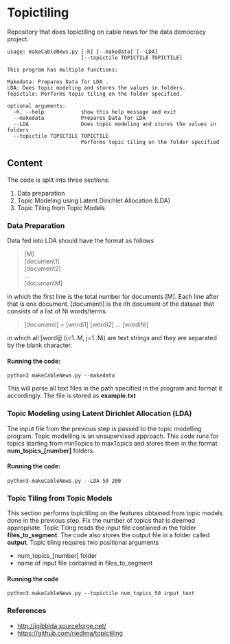 # Topictiling
Repository that does topictiling on cable news for the data democracy project.

```
usage: makeCableNews.py [-h] [--makedata] [--LDA]
                        [--topictile TOPICTILE TOPICTILE]

This program has multiple functions:

Makedata: Prepares Data for LDA .
LDA: Does topic modeling and stores the values in folders.
Topictile: Performs topic tiling on the folder specified.

optional arguments:
  -h, --help            show this help message and exit
  --makedata            Prepares Data for LDA
  --LDA                 Does topic modeling and stores the values in folders
  --topictile TOPICTILE TOPICTILE
                        Performs topic tiling on the folder specified
```
## Content
The code is split into three sections:

 1. Data preparation
 2. Topic Modeling using Latent Dirichlet Allocation (LDA)
 3. Topic Tiling from Topic Models

### Data Preparation

Data fed into LDA should have the format as follows

> [M]  
> [document1]  
> [document2]  
> ...  
> [documentM]

in which the first line is the total number for documents [M]. Each line after that is one document. [documenti] is the ith document of the dataset that consists of a list of Ni words/terms.

> [documenti] = [wordi1] [wordi2] ... [wordiNi]

in which all [wordij] (i=1..M, j=1..Ni) are text strings and they are separated by the blank character.

#### Running the code:
```
python3 makeCableNews.py --makedata
```
This will parse all text files in the path specified in the program and format it accordingly. The file is stored as **example.txt**

### Topic Modeling using Latent Dirichlet Allocation (LDA)
The input file from the previous step is passed to the topic modelling program. Topic modelling is an unsupervised approach. This code runs for topics starting from minTopics to maxTopics and stores them in the format **num_topics_[number]** folders.
#### Running the code:
```
python3 makeCableNews.py --LDA 50 200
```
### Topic Tiling from Topic Models
This section performs topictiling on the features obtained from topic models done in the previous step. Fix the number of topics that is deemed appropriate. Topic Tiling reads the input file contained in the folder **files_to_segment**. The code also stores the output file in a folder called **output**. Topic tiling requires two positional arguments

 - num_topics_[number] folder
 - name of input file contained in files_to_segment

#### Running the code
```
python3 makeCableNews.py --topictile num_topics_50 input_text
```

### References
- http://jgibblda.sourceforge.net/
- https://github.com/riedlma/topictiling
